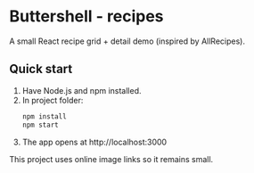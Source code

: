 # Buttershell - recipes
A small React recipe grid + detail demo (inspired by AllRecipes).

## Quick start
1. Have Node.js and npm installed.
2. In project folder:
   ```bash
   npm install
   npm start
   ```
3. The app opens at http://localhost:3000

This project uses online image links so it remains small.
